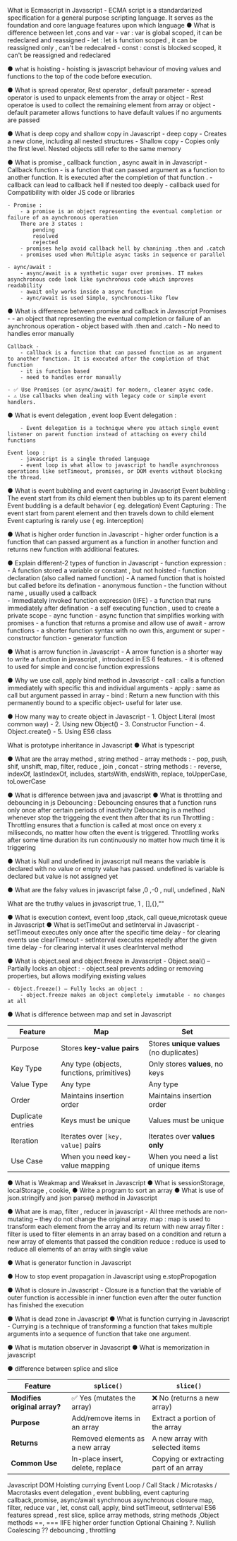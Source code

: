 What is Ecmascript in Javascript
    - ECMA script is a standardarized specification for a general purpose scripting language. It serves as the foundation and core language features upon which language 
● What is difference between let ,cons and var
    - var : var is global scoped, it can be redeclared and reassigned
    - let : let is function scoped , it can be reassigned only , can't  be redecalred
    - const : const is blocked scoped, it can't be reassigned and redeclared

● what is hoisting 
    - hoisting is javascript behaviour of moving values and functions to the top of the code before execution.

● What is spread operator, Rest operator , default parameter
    - spread operator is used to unpack elements from the array or object
    - Rest operatoe is used to collect the remaining element from array or object 
    - default parameter allows functions to have default values if no arguments are passed 

● What is deep copy and shallow copy in Javascript
    - deep copy - Creates a new clone, including all nested structures
    - Shallow copy - Copies only the first level. Nested objects still refer to the same memory 

● What is promise , callback function , async await in in Javascript
    - Callback function 
        - is a function that can passed argument as a function to another function. It is executed after the completion of that function .
        - callback can lead to callback hell if nested too deeply
        - callback used for  Compatibility with older JS code or libraries

    - Promise : 
        - a promise is an object representing the eventual completion or failure of an aynchronous operation 
        There are 3 states : 
            pending 
            resolved 
            rejected 
        - promises help avoid callback hell by chanining .then and .catch 
        - promises used when Multiple async tasks in sequence or parallel
        
    - aync/await : 
        - async/await is a synthetic sugar over promises. IT makes asynchronous code look like synchronous code which improves readability 
        - await only works inside a async function 
        - aync/await is used Simple, synchronous-like flow



● What is difference between promise and callback in Javascript
    Promises - 
        - an object that representing the eventual completion or failure of an aynchronous operation 
        - object based with .then and .catch 
        - No need to handles error manually 

    Callback - 
        - callback is a function that can passed function as an argument to another function. It is executed after the completion of that function 
        - it is function based 
        - need to handles error manually 
 
    - ✅ Use Promises (or async/await) for modern, cleaner async code.
    - ⚠️ Use callbacks when dealing with legacy code or simple event handlers.

● What is event delegation , event loop 
    Event delegation : 
        
        - Event delegation is a technique where you attach single event listener on parent function instead of attaching on every child functions 

    Event loop : 
        - javascript is a single threded language 
        - event loop is what allow to javascript to handle asynchronous operations like setTimeout, promises, or DOM events without blocking the thread. 


● What is event bubbling and event capturing in Javascript
    Event bubbling : 
        The event start from its child element then bubbles up to its parent element 
        Event buddling is a default behavior ( eg. delegation)
    Event Capturing : 
        The event start from parent element and then travels down to child element
        Event capturing is rarely use ( eg. interception)

● What is higher order function in Javascript
    - higher order function is a function that can passed argument as a function in another function and returns new function with additional features.

● Explain different-2 types of function in Javascript
    - function expression : 
        - A function stored a variable or constant , but not hoisted
    - function declaration (also called named function)
        - A named function that is hoisted but called before its defination
    - anonymous function 
        - the function without name , usually used a callback  
    - Immediately invoked function expression (IIFE)
        - a function that runs immediately after defination 
        - a self executing function , used to create a private scope
    - aync function 
        - async function that simplifies working with promises
        - a function that returns a promise and allow use of await
    - arrow functions 
        - a shorter function syntax with no own this, argument or super 
    - constructor function 
    - generator function 

● What is arrow function in Javascript
    - A arrow function is a shorter way to write a function in javascript , introduced in ES 6 features. 
    - it is oftened to used for simple and concise function expressions 

● Why we use call, apply bind method in Javascript
    - call :
        calls a function immediately with specific this and individual arguments 
    - apply :
        same as call but argument passed in array 
    - bind :
        Return a new function with this permanently bound to a specific object- useful for later use.

● How many way to create object in Javascript
    - 1. Object Literal (most common way)
    - 2. Using new Object()
    - 3. Constructor Function
    - 4. Object.create()
    - 5. Using ES6 class

What is prototype inheritance in Javascript
● What is typescript

● What are the array method , string method
    - array methods : 
        - pop, push, shif, unshift, map, filter, reduce , join , concat
    - string methods : 
        - reverse, indexOf, lastIndexOf, includes, startsWith, endsWith, replace, toUpperCase, toLowerCase

● What is difference between java and javascript
● What is throttling and debouncing in js
    Debouncing : 
        Debouncing ensures that a function runs only once after certain periods of inactivity 
        Debouncing is a method whenever stop the triggeing the event then after that its run 
    Throttling :
        Throttling ensures that a function is called at most once on every x miliseconds, no matter how often the event is triggered.
        Throttling works after some time duration its run continuously no matter how much time it is triggering


● What is Null and undefined in javascript
    null means the variable is declared with no value or empty value has passed.
    undefined is variable is declared but value is not assigned yet

● What are the falsy values in javascript
     false ,0 ,-0 , null, undefined , NaN

What are the truthy values in javascript
    true, 1 , [],{},""

● What is execution context, event loop ,stack, call queue,microtask queue in Javascript
● What is setTimeOut and setInterval in Javascript
    - setTimeout executes only once after the specific time delay 
    - for clearing events use clearTimeout 
    - setInterval executes repetedly after the given time delay 
    - for clearing interval it uses clearInterval method 

● What is object.seal and object.freeze in Javascript
    - Object.seal() – Partially locks an object : 
        - object.seal prevents adding or removing properties, but allows modifying existing values 
    
    - Object.freeze() – Fully locks an object : 
        - object.freeze makes an object completely immutable - no changes at all 

● What is difference between map and set in Javascript

| Feature           | **Map**                                   | **Set**                                  |
| ----------------- | ----------------------------------------- | ---------------------------------------- |
| Purpose           | Stores **key-value pairs**                | Stores **unique values** (no duplicates) |
| Key Type          | Any type (objects, functions, primitives) | Only stores **values**, no keys          |
| Value Type        | Any type                                  | Any type                                 |
| Order             | Maintains insertion order                 | Maintains insertion order                |
| Duplicate entries | Keys must be unique                       | Values must be unique                    |
| Iteration         | Iterates over `[key, value]` pairs        | Iterates over **values only**            |
| Use Case          | When you need key-value mapping           | When you need a list of unique items     |

● What is Weakmap and Weakset in Javascript
● What is sessionStorage, localStorage , cookie,
● Write a program to sort an array
● What is use of json.stringify and json parse() method in Javascript

● What are is map, filter , reducer in javascript
    - All three methods are non-mutating – they do not change the original array.
    map : 
        map is used to transform each element from the array and its return with new array 
    filter : 
        filter is used to filter elements in an array based on a condition and return a new array of elements that passed the condition 
    reduce : 
        reduce is used to reduce all elements of an array with single value 
    
● What is generator function in Javascript

● How to stop event propagation in Javascript
    using e.stopPropogation 

● What is closure in Javascript
    - Closure is a function that the variable of outer function is accessible in inner function even after the outer function has finished the execution 

● What is dead zone in Javascript
● What is function currying in Javascript
    - Currying is a technique of transforming a function that takes multiple arguments into a sequence of function that take one argument. 

● What is mutation observer in Javascript
● What is memorization in javascript

● difference between splice and slice 

| Feature                      | `splice()`                       | `slice()`                              |
| ---------------------------- | -------------------------------- | -------------------------------------- |
| **Modifies original array?** | ✅ Yes (mutates the array)        | ❌ No (returns a new array)             |
| **Purpose**                  | Add/remove items in an array     | Extract a portion of the array         |
| **Returns**                  | Removed elements as a new array  | A new array with selected items        |
| **Common Use**               | In-place insert, delete, replace | Copying or extracting part of an array |


Javascript 
DOM 
Hoisting 
currying 
Event Loop / Call Stack / Microtasks / Macrotasks
event delegation , event bubbling, event capturing
callback,promise, async/await
synchrnous asynchronous
closure
map, filter, reduce
var , let, const
call, apply, bind
setTimeout, setInterval
ES6 features
spread , rest 
slice, splice 
array methods, string methods ,Object methods
==, ===
IIFE
higher order function 
Optional Chaining ?.
Nullish Coalescing ??
debouncing , throttling


